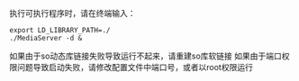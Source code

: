 执行可执行程序时，请在终端输入：

```
export LD_LIBRARY_PATH=./
./MediaServer -d &
```

如果由于so动态库链接失败导致运行不起来，请重建so库软链接
如果由于端口权限问题导致启动失败，请修改配置文件中端口号，或者以root权限运行
